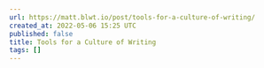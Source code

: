 ```yaml
---
url: https://matt.blwt.io/post/tools-for-a-culture-of-writing/
created_at: 2022-05-06 15:25 UTC
published: false
title: Tools for a Culture of Writing
tags: []
---
```



